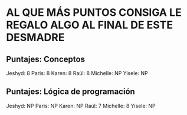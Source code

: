 # AL QUE MÁS PUNTOS CONSIGA LE REGALO ALGO AL FINAL DE ESTE DESMADRE

## Puntajes: Conceptos

Jeshyd: 8
Paris: 8
Karen: 8
Raúl: 8
Michelle: NP
Yisele: NP

## Puntajes: Lógica de programación

Jeshyd: NP
Paris: NP
Karen: NP
Raúl: 7
Michelle: 8
Yisele: NP